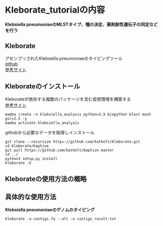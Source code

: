 # Kleborate_tutorialの内容
**Klebsiella pneumoniaeのMLSTタイプ、種の決定、薬剤耐性遺伝子の同定などを行う**  

## Kleborate
アセンブリされたKlebsiella pneumoniaeのタイピングツール    
[github](https://github.com/katholt/Kleborate)  
[参考サイト](https://docs.google.com/document/d/19iz_bLGBj2yE3xAOTp_VIlJu0jMlzlAJlPzyfLMDYGo/edit)

## Kleborateのインストール
Kleborateが依存する複数のパッケージを含む仮想環境を構築する  
[参考サイト](https://docs.google.com/document/d/19iz_bLGBj2yE3xAOTp_VIlJu0jMlzlAJlPzyfLMDYGo/edit#heading=h.3ricigmky4x5)  
```
mamba create -n klebsiella_analysis python=3.9 biopython blast mash gsl=2.5 -y
mamba activate klebsiella_analysis
```
githubから必要なデータを取得しインストール
```
git clone --recursive https://github.com/katholt/Kleborate.git
cd Kleborate/kaptive
git pull https://github.com/katholt/Kaptive master
cd ../
python3 setup.py install
kleborate -h
```
## Kleborateの使用方法の概略

## 具体的な使用方法
**Klebsiella pneumoniaeのゲノムのタイピング**
```
kleborate -a contigs.fa --all -o contigs_result.txt
```
